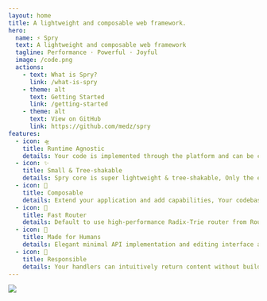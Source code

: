 ```yaml
---
layout: home
title: A lightweight and composable web framework.
hero:
  name: ⚡️ Spry
  text: A lightweight and composable web framework
  tagline: Performance · Powerful · Joyful
  image: /code.png
  actions:
    - text: What is Spry?
      link: /what-is-spry
    - theme: alt
      text: Getting Started
      link: /getting-started
    - theme: alt
      text: View on GitHub
      link: https://github.com/medz/spry
features:
  - icon: 🛸
    title: Runtime Agnostic
    details: Your code is implemented through the platform and can be compiled into any runtime for your application.
  - icon: ✨
    title: Small & Tree-shakable
    details: Spry core is super lightweight & tree-shakable, Only the extensions you use will be included in the final bundle.
  - icon: 🧩
    title: Composable
    details: Extend your application and add capabilities, Your codebase will scale with your project.
  - icon: 🌲
    title: Fast Router
    details: Default to use high-performance Radix-Trie router from RoutingKit <br /><a href="https://pub.dev/packages/routingkit" style="color:#4d00fe;" align="right">View RoutingKit →</a>.
  - icon: 🤖
    title: Made for Humans
    details: Elegant minimal API implementation and editing interface abstraction.
  - icon: 🎉
    title: Responsible
    details: Your handlers can intuitively return content without building complex Response objects.
---
```


<script setup>
import { VPTeamPageTitle, VPTeamMembers } from 'vitepress/theme';

const members = [
  {
    avatar: 'https://www.github.com/medz.png',
    name: 'Seven Du',
    title: 'Coder · Designer · Creator',
    org: "Odroe",
    orgLink: "https://github.com/odroe",
    sponsor: "https://github.com/sponsors/medz",
    links: [
      { icon: 'github', link: 'https://github.com/medz' },
      { icon: 'twitter', link: 'https://twitter.com/shiweidu' }
    ]
  },
  {
    avatar: 'https://www.github.com/skillLan.png',
    name: 'Tian Lan',
    org: "Odroe",
    orgLink: "https://github.com/odroe",
    title: 'Account Manager · IOS Engineer',
    links: [
      { icon: 'github', link: 'https://github.com/skillLan' },
    ]
  },
];
</script>

<VPTeamPageTitle>
  <template #title>
    Our Team
  </template>
</VPTeamPageTitle>

<VPTeamMembers size="small" :members="members" />

<VPTeamPageTitle>
  <template #title>
    Made by community
  </template>
  <template #lead>
    Say hello to our awesome contributors.
  </template>
</VPTeamPageTitle>

<a href="https://github.com/medz/spry/graphs/contributors" >
  <img src="https://contrib.rocks/image?repo=medz/spry" style="margin: 0 auto;" />
</a>
